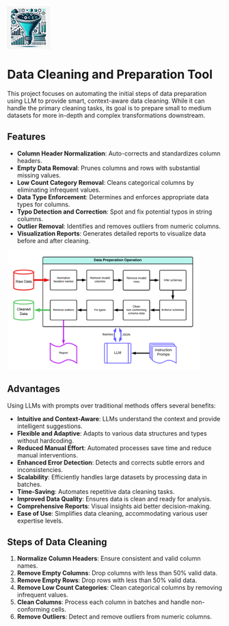 <img src="appendix/icon.webp" width=100 height="auto">

# Data Cleaning and Preparation Tool
This project focuses on automating the initial steps of data preparation using LLM to provide smart, context-aware data cleaning. While it can handle the primary cleaning tasks, its goal is to prepare small to medium datasets for more in-depth and complex transformations downstream.

## Features
- **Column Header Normalization**: Auto-corrects and standardizes column headers.
- **Empty Data Removal**: Prunes columns and rows with substantial missing values.
- **Low Count Category Removal**: Cleans categorical columns by eliminating infrequent values.
- **Data Type Enforcement**: Determines and enforces appropriate data types for columns.
- **Typo Detection and Correction**: Spot and fix potential typos in string columns.
- **Outlier Removal**: Identifies and removes outliers from numeric columns.
- **Visualization Reports**: Generates detailed reports to visualize data before and after cleaning.

<img src="appendix/flow.png" width=450 height="auto">

## Advantages
Using LLMs with prompts over traditional methods offers several benefits:   
- **Intuitive and Context-Aware**: LLMs understand the context and provide intelligent suggestions.   
- **Flexible and Adaptive**: Adapts to various data structures and types without hardcoding.   
- **Reduced Manual Effort**: Automated processes save time and reduce manual interventions.   
- **Enhanced Error Detection**: Detects and corrects subtle errors and inconsistencies.   
- **Scalability**: Efficiently handles large datasets by processing data in batches.
- **Time-Saving**: Automates repetitive data cleaning tasks.
- **Improved Data Quality**: Ensures data is clean and ready for analysis.
- **Comprehensive Reports**: Visual insights aid better decision-making.
- **Ease of Use**: Simplifies data cleaning, accommodating various user expertise levels.

## Steps of Data Cleaning
1. **Normalize Column Headers**: Ensure consistent and valid column names.
2. **Remove Empty Columns**: Drop columns with less than 50% valid data.
3. **Remove Empty Rows**: Drop rows with less than 50% valid data.
4. **Remove Low Count Categories**: Clean categorical columns by removing infrequent values.
5. **Clean Columns**: Process each column in batches and handle non-conforming cells.
6. **Remove Outliers**: Detect and remove outliers from numeric columns.


